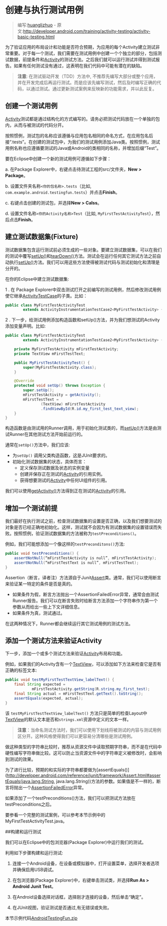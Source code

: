 # 创建与执行测试用例

> 编写:[huanglizhuo](https://github.com/huanglizhuo) - 原文:<http://developer.android.com/training/activity-testing/activity-basic-testing.html>

为了验证应用的布局设计和功能是否符合预期，为应用的每个Activity建立测试非常重要。对于每一个测试，我们需要在测试用例中创建一个个独立的部分，包括测试数据，前提条件和[Activity](http://developer.android.com/reference/android/app/Activity.html)的测试方法。之后我们就可以运行测试并得到测试报告。如果有任何测试没有通过，这表明在我们代码中可能有潜在的缺陷。

> **注意**: 在测试驱动开发（TDD）方法中, 不推荐先编写大部分或整个应用，并在开发完成后再运行测试。而是应该先编写测试，然后及时编写正确的代码，以通过测试。通过更新测试案例来反映新的功能需求，并以此反复。

## 创建一个测试用例

[Activity](http://developer.android.com/reference/android/app/Activity.html)测试都是通过结构化的方式编写的。请务必把测试代码放在一个单独的包内，从而与被测试的代码分开。

按照惯例，测试包的名称应该遵循与应用包名相同的命名方式，在应用包名后接“.tests”。在创建的测试包中，为我们的测试用例添加Java类。按照惯例，测试用例名称也应遵循要测试的Java或Android的类相同的名称，并增加后缀“Test”。

要在Eclipse中创建一个新的测试用例可遵循如下步骤：

a. 在Package Explorer中，右键点击待测试工程的src/文件夹，**New > Package**。

b. 设置文件夹名称`<你的包名称>.tests`（比如, `com.example.android.testingfun.tests`）并点击**Finish**。

c. 右键点击创建的测试包，并选择**New > Calss**。

d. 设置文件名称`<你的Activity名称>Test`（比如, `MyFirstTestActivityTest`），然后点击**Finish**。

## 建立测试数据集(Fixture)

测试数据集包含运行测试前必须生成的一些对象。要建立测试数据集，可以在我们的测试中覆写[setUp()](http://developer.android.com/reference/junit/framework/TestCase.html#setUp())和[tearDown()](http://developer.android.com/reference/junit/framework/TestCase.html#tearDown())方法。测试会在运行任何其它测试方法之前自动执行[setUp()](http://developer.android.com/reference/junit/framework/TestCase.html#setUp())方法。我们可以用这些方法使得被测试代码与测试初始化和清理是分开的。

在你的Eclipse中建立测试数据集:

1 . 在 Package Explorer中双击测试打开之前编写的测试用例，然后修改测试用例使它继承[ActivityTestCase](http://developer.android.com/reference/android/test/ActivityTestCase.html)的子类。比如：

```java
public class MyFirstTestActivityTest
        extends ActivityInstrumentationTestCase2<MyFirstTestActivity> {
```

2 . 下一步，给测试用例添加构造函数和setUp()方法，并为我们想测试的Activity添加变量声明。比如:

```java
public class MyFirstTestActivityTest
        extends ActivityInstrumentationTestCase2<MyFirstTestActivity> {

    private MyFirstTestActivity mFirstTestActivity;
    private TextView mFirstTestText;

    public MyFirstTestActivityTest() {
        super(MyFirstTestActivity.class);
    }

    @Override
    protected void setUp() throws Exception {
        super.setUp();
        mFirstTestActivity = getActivity();
        mFirstTestText =
                (TextView) mFirstTestActivity
                .findViewById(R.id.my_first_test_text_view);
    }
}
```

构造函数是由测试用的Runner调用，用于初始化测试类的，而[setUp()](http://developer.android.com/reference/junit/framework/TestCase.html#setUp())方法是由测试Runner在其他测试方法开始前运行的。

通常在`setUp()`方法中，我们应该:

* 为`setUp()` 调用父类构造函数，这是JUnit要求的。
* 初始化测试数据集的状态，具体而言：
    * 定义保存测试数据及状态的实例变量
    * 创建并保存正在测试的[Activity](http://developer.android.com/reference/android/app/Activity.html)的引用实例。
    * 获得想要测试的[Activity](http://developer.android.com/reference/android/app/Activity.html)中任何UI组件的引用。

我们可以使用[getActivity()](http://developer.android.com/reference/android/test/ActivityInstrumentationTestCase2.html#getActivity())方法得到正在测试的[Activity](http://developer.android.com/reference/android/app/Activity.html)的引用。

## 增加一个测试前提

我们最好在执行测试之前，检查测试数据集的设置是否正确，以及我们想要测试的对象是否已经正确地初始化。这样，测试就不会因为有测试数据集的设置错误而失败。按照惯例，验证测试数据集的方法被称为`testPreconditions()`。

例如，我们可能想添加一个像这样的`testPreconditons()`方法:

```java
public void testPreconditions() {
    assertNotNull(“mFirstTestActivity is null”, mFirstTestActivity);
    assertNotNull(“mFirstTestText is null”, mFirstTestText);
}
```

Assertion（断言，译者注）方法源自于Junit[Assert](http://developer.android.com/reference/junit/framework/Assert.html)类。通常，我们可以使用断言来验证某一特定的条件是否是真的。

* 如果条件为假，断言方法抛出一个AssertionFailedError异常，通常会由测试Runner报告。我们可以在断言失败时给断言方法添加一个字符串作为第一个参数从而给出一些上下文详细信息。
* 如果条件为真，测试通过。

在这两种情况下，Runner都会继续运行其它测试用例的测试方法。

## 添加一个测试方法来验证Activity

下一步，添加一个或多个测试方法来验证[Activity](http://developer.android.com/reference/android/app/Activity.html)布局和功能。

例如，如果我们的Activity含有一个[TextView](http://developer.android.com/reference/android/widget/TextView.html)，可以添加如下方法来检查它是否有正确的标签文本:

```java
public void testMyFirstTestTextView_labelText() {
    final String expected =
            mFirstTestActivity.getString(R.string.my_first_test);
    final String actual = mFirstTestText.getText().toString();
    assertEquals(expected, actual);
}
```

该 `testMyFirstTestTextView_labelText()` 方法只是简单的检查Layout中[TextView](http://developer.android.com/reference/android/widget/TextView.html)的默认文本是否和`strings.xml`资源中定义的文本一样。

>**注意**：当命名测试方法时，我们可以使用下划线将被测试的内容与测试用例区分开。这种风格使得我们可以更容易分清哪些是测试用例。

做这种类型的字符串比较时，推荐从资源文件中读取预期字符串，而不是在代码中硬性编写字符串做比较。这可以防止当资源文件中的字符串定义被修改时，会影响到测试的效果。

为了进行比较，预期的和实际的字符串都要做为[assertEquals()](http://developer.android.com/reference/junit/framework/Assert.html#assertEquals(java.lang.String, java.lang.String))方法的参数。如果值是不一样的，断言将抛出一个[AssertionFailedError](http://developer.android.com/reference/junit/framework/AssertionFailedError.html)异常。

如果添加了一个testPreconditions()方法，我们可以把测试方法放在testPreconditions之后。

要参看一个完整的测试案例，可以参考本节示例中的MyFirstTestActivityTest.java。

##构建和运行测试

我们可以在Eclipse中的包浏览器(Package Explorer)中运行我们的测试。

利用如下步骤构建和运行测试:

1. 连接一个Android设备，在设备或模拟器中，打开设置菜单，选择开发者选项并确保启用USB调试。

2. 在包浏览器(Package Explorer)中，右键单击测试类，并选择**Run As > Android Junit Test**。

3. 在Android设备选择对话框，选择刚才连接的设备，然后单击“确定”。

4. 在JUnit视图，验证测试是否通过,有无错误或失败。

本节示例代码[AndroidTestingFun.zip](http://developer.android.com/shareables/training/AndroidTestingFun.zip)
